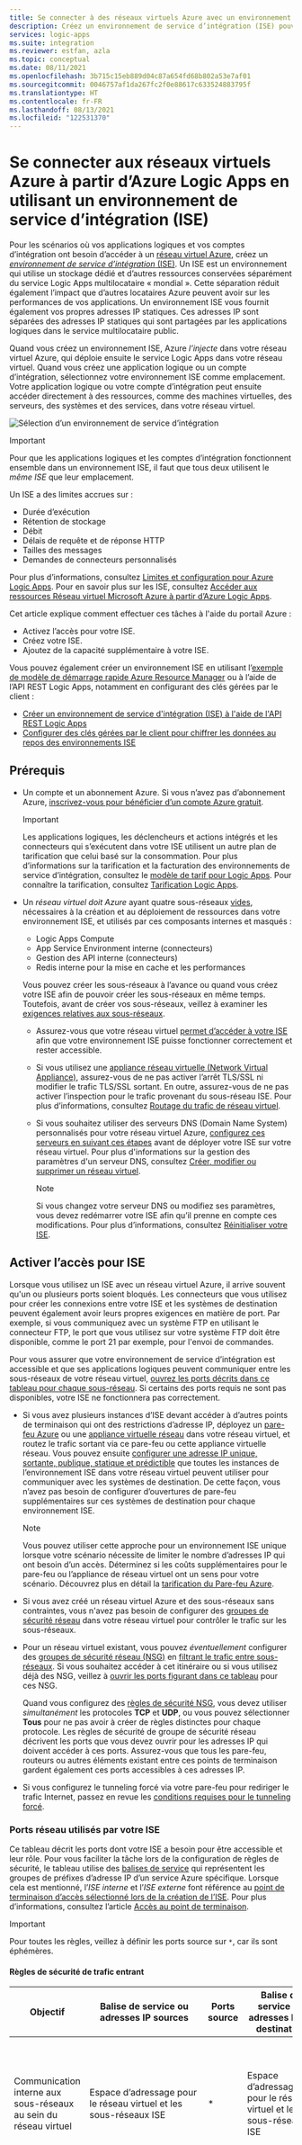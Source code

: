 ```yaml
---
title: Se connecter à des réseaux virtuels Azure avec un environnement de service d’intégration (ISE)
description: Créez un environnement de service d’intégration (ISE) pouvant accéder aux réseaux virtuels Azure à partir d’Azure Logic Apps
services: logic-apps
ms.suite: integration
ms.reviewer: estfan, azla
ms.topic: conceptual
ms.date: 08/11/2021
ms.openlocfilehash: 3b715c15eb889d04c87a654fd68b802a53e7af01
ms.sourcegitcommit: 0046757af1da267fc2f0e88617c633524883795f
ms.translationtype: HT
ms.contentlocale: fr-FR
ms.lasthandoff: 08/13/2021
ms.locfileid: "122531370"
---
```

# <a name="connect-to-azure-virtual-networks-from-azure-logic-apps-using-an-integration-service-environment-ise"></a>Se connecter aux réseaux virtuels Azure à partir d’Azure Logic Apps en utilisant un environnement de service d’intégration (ISE)

Pour les scénarios où vos applications logiques et vos comptes d’intégration ont besoin d’accéder à un [réseau virtuel Azure](../virtual-network/virtual-networks-overview.md), créez un [*environnement de service d’intégration* (ISE)](../logic-apps/connect-virtual-network-vnet-isolated-environment-overview.md). Un ISE est un environnement qui utilise un stockage dédié et d’autres ressources conservées séparément du service Logic Apps multilocataire « mondial ». Cette séparation réduit également l’impact que d’autres locataires Azure peuvent avoir sur les performances de vos applications. Un environnement ISE vous fournit également vos propres adresses IP statiques. Ces adresses IP sont séparées des adresses IP statiques qui sont partagées par les applications logiques dans le service multilocataire public.

Quand vous créez un environnement ISE, Azure *l’injecte* dans votre réseau virtuel Azure, qui déploie ensuite le service Logic Apps dans votre réseau virtuel. Quand vous créez une application logique ou un compte d’intégration, sélectionnez votre environnement ISE comme emplacement. Votre application logique ou votre compte d’intégration peut ensuite accéder directement à des ressources, comme des machines virtuelles, des serveurs, des systèmes et des services, dans votre réseau virtuel.

![Sélection d’un environnement de service d’intégration](./media/connect-virtual-network-vnet-isolated-environment/select-logic-app-integration-service-environment.png)

> [!IMPORTANT]
> Pour que les applications logiques et les comptes d’intégration fonctionnent ensemble dans un environnement ISE, il faut que tous deux utilisent le *même ISE* que leur emplacement.

Un ISE a des limites accrues sur :

* Durée d’exécution
* Rétention de stockage
* Débit
* Délais de requête et de réponse HTTP
* Tailles des messages
* Demandes de connecteurs personnalisés

Pour plus d’informations, consultez [Limites et configuration pour Azure Logic Apps](../logic-apps/logic-apps-limits-and-config.md). Pour en savoir plus sur les ISE, consultez [Accéder aux ressources Réseau virtuel Microsoft Azure à partir d’Azure Logic Apps](../logic-apps/connect-virtual-network-vnet-isolated-environment-overview.md).

Cet article explique comment effectuer ces tâches à l'aide du portail Azure :

* Activez l’accès pour votre ISE.
* Créez votre ISE.
* Ajoutez de la capacité supplémentaire à votre ISE.

Vous pouvez également créer un environnement ISE en utilisant l’[exemple de modèle de démarrage rapide Azure Resource Manager](https://github.com/Azure/azure-quickstart-templates/tree/master/quickstarts/microsoft.logic/integration-service-environment) ou à l’aide de l’API REST Logic Apps, notamment en configurant des clés gérées par le client :

* [Créer un environnement de service d'intégration (ISE) à l'aide de l'API REST Logic Apps](../logic-apps/create-integration-service-environment-rest-api.md)
* [Configurer des clés gérées par le client pour chiffrer les données au repos des environnements ISE](../logic-apps/customer-managed-keys-integration-service-environment.md)

## <a name="prerequisites"></a>Prérequis

* Un compte et un abonnement Azure. Si vous n’avez pas d’abonnement Azure, [inscrivez-vous pour bénéficier d’un compte Azure gratuit](https://azure.microsoft.com/free/).

  > [!IMPORTANT]
  > Les applications logiques, les déclencheurs et actions intégrés et les connecteurs qui s’exécutent dans votre ISE utilisent un autre plan de tarification que celui basé sur la consommation. Pour plus d’informations sur la tarification et la facturation des environnements de service d’intégration, consultez le [modèle de tarif pour Logic Apps](../logic-apps/logic-apps-pricing.md#ise-pricing). Pour connaître la tarification, consultez [Tarification Logic Apps](../logic-apps/logic-apps-pricing.md).

* Un *réseau virtuel doit Azure* ayant quatre sous-réseaux [vides](../virtual-network/virtual-networks-overview.md), nécessaires à la création et au déploiement de ressources dans votre environnement ISE, et utilisés par ces composants internes et masqués :

  * Logic Apps Compute
  * App Service Environment interne (connecteurs)
  * Gestion des API interne (connecteurs)
  * Redis interne pour la mise en cache et les performances
  
  Vous pouvez créer les sous-réseaux à l’avance ou quand vous créez votre ISE afin de pouvoir créer les sous-réseaux en même temps. Toutefois, avant de créer vos sous-réseaux, veillez à examiner les [exigences relatives aux sous-réseaux](#create-subnet).

  * Assurez-vous que votre réseau virtuel [permet d’accéder à votre ISE](#enable-access) afin que votre environnement ISE puisse fonctionner correctement et rester accessible.

  * Si vous utilisez une [appliance réseau virtuelle (Network Virtual Appliance)](../virtual-network/virtual-networks-udr-overview.md#user-defined), assurez-vous de ne pas activer l’arrêt TLS/SSL ni modifier le trafic TLS/SSL sortant. En outre, assurez-vous de ne pas activer l’inspection pour le trafic provenant du sous-réseau ISE. Pour plus d’informations, consultez [Routage du trafic de réseau virtuel](../virtual-network/virtual-networks-udr-overview.md).

  * Si vous souhaitez utiliser des serveurs DNS (Domain Name System) personnalisés pour votre réseau virtuel Azure, [configurez ces serveurs en suivant ces étapes](../virtual-network/virtual-networks-name-resolution-for-vms-and-role-instances.md) avant de déployer votre ISE sur votre réseau virtuel. Pour plus d'informations sur la gestion des paramètres d'un serveur DNS, consultez [Créer, modifier ou supprimer un réseau virtuel](../virtual-network/manage-virtual-network.md#change-dns-servers).

    > [!NOTE]
    > Si vous changez votre serveur DNS ou modifiez ses paramètres, vous devez redémarrer votre ISE afin qu’il prenne en compte ces modifications. Pour plus d’informations, consultez [Réinitialiser votre ISE](../logic-apps/ise-manage-integration-service-environment.md#restart-ISE).

<a name="enable-access"></a>

## <a name="enable-access-for-ise"></a>Activer l’accès pour ISE

Lorsque vous utilisez un ISE avec un réseau virtuel Azure, il arrive souvent qu'un ou plusieurs ports soient bloqués. Les connecteurs que vous utilisez pour créer les connexions entre votre ISE et les systèmes de destination peuvent également avoir leurs propres exigences en matière de port. Par exemple, si vous communiquez avec un système FTP en utilisant le connecteur FTP, le port que vous utilisez sur votre système FTP doit être disponible, comme le port 21 par exemple, pour l'envoi de commandes.

Pour vous assurer que votre environnement de service d’intégration est accessible et que ses applications logiques peuvent communiquer entre les sous-réseaux de votre réseau virtuel, [ouvrez les ports décrits dans ce tableau pour chaque sous-réseau](#network-ports-for-ise). Si certains des ports requis ne sont pas disponibles, votre ISE ne fonctionnera pas correctement.

* Si vous avez plusieurs instances d’ISE devant accéder à d’autres points de terminaison qui ont des restrictions d’adresse IP, déployez un [pare-feu Azure](../firewall/overview.md) ou une [appliance virtuelle réseau](../virtual-network/virtual-networks-overview.md#filter-network-traffic) dans votre réseau virtuel, et routez le trafic sortant via ce pare-feu ou cette appliance virtuelle réseau. Vous pouvez ensuite [configurer une adresse IP unique, sortante, publique, statique et prédictible](connect-virtual-network-vnet-set-up-single-ip-address.md) que toutes les instances de l’environnement ISE dans votre réseau virtuel peuvent utiliser pour communiquer avec les systèmes de destination. De cette façon, vous n’avez pas besoin de configurer d’ouvertures de pare-feu supplémentaires sur ces systèmes de destination pour chaque environnement ISE.

   > [!NOTE]
   > Vous pouvez utiliser cette approche pour un environnement ISE unique lorsque votre scénario nécessite de limiter le nombre d’adresses IP qui ont besoin d’un accès. Déterminez si les coûts supplémentaires pour le pare-feu ou l’appliance de réseau virtuel ont un sens pour votre scénario. Découvrez plus en détail la [tarification du Pare-feu Azure](https://azure.microsoft.com/pricing/details/azure-firewall/).

* Si vous avez créé un réseau virtuel Azure et des sous-réseaux sans contraintes, vous n'avez pas besoin de configurer des [groupes de sécurité réseau](../virtual-network/network-security-groups-overview.md#network-security-groups) dans votre réseau virtuel pour contrôler le trafic sur les sous-réseaux.

* Pour un réseau virtuel existant, vous pouvez *éventuellement* configurer des [groupes de sécurité réseau (NSG)](../virtual-network/network-security-groups-overview.md#network-security-groups) en [filtrant le trafic entre sous-réseaux](../virtual-network/tutorial-filter-network-traffic.md). Si vous souhaitez accéder à cet itinéraire ou si vous utilisez déjà des NSG, veillez à [ouvrir les ports figurant dans ce tableau](#network-ports-for-ise) pour ces NSG.

  Quand vous configurez des [règles de sécurité NSG](../virtual-network/network-security-groups-overview.md#security-rules), vous devez utiliser *simultanément* les protocoles **TCP** et **UDP**, ou vous pouvez sélectionner **Tous** pour ne pas avoir à créer de règles distinctes pour chaque protocole. Les règles de sécurité de groupe de sécurité réseau décrivent les ports que vous devez ouvrir pour les adresses IP qui doivent accéder à ces ports. Assurez-vous que tous les pare-feu, routeurs ou autres éléments existant entre ces points de terminaison gardent également ces ports accessibles à ces adresses IP.

* Si vous configurez le tunneling forcé via votre pare-feu pour rediriger le trafic Internet, passez en revue les [conditions requises pour le tunneling forcé](#forced-tunneling).

<a name="network-ports-for-ise"></a>

### <a name="network-ports-used-by-your-ise"></a>Ports réseau utilisés par votre ISE

Ce tableau décrit les ports dont votre ISE a besoin pour être accessible et leur rôle. Pour vous faciliter la tâche lors de la configuration de règles de sécurité, le tableau utilise des [balises de service](../virtual-network/service-tags-overview.md) qui représentent les groupes de préfixes d’adresse IP d’un service Azure spécifique. Lorsque cela est mentionné, l’*ISE interne* et l’*ISE externe* font référence au [point de terminaison d’accès sélectionné lors de la création de l’ISE](connect-virtual-network-vnet-isolated-environment.md#create-environment). Pour plus d’informations, consultez l’article [Accès au point de terminaison](../logic-apps/connect-virtual-network-vnet-isolated-environment-overview.md#endpoint-access).

> [!IMPORTANT]
> Pour toutes les règles, veillez à définir les ports source sur `*`, car ils sont éphémères.

#### <a name="inbound-security-rules"></a>Règles de sécurité de trafic entrant

| Objectif | Balise de service ou adresses IP sources | Ports source | Balise de service ou adresses IP de destination | Ports de destination | Notes |
|---------|------------------------------------|--------------|-----------------------------------------|-------------------|-------|
| Communication interne aux sous-réseaux au sein du réseau virtuel | Espace d’adressage pour le réseau virtuel et les sous-réseaux ISE | * | Espace d’adressage pour le réseau virtuel et les sous-réseaux ISE | * | Nécessaire pour que le trafic circule *entre* les sous-réseaux de votre réseau virtuel. <p><p>**Important !** Pour que le trafic circule entre les *composants* de chaque sous-réseau, veillez à ouvrir tous les ports de chaque sous-réseau. |
| Les deux : <p>Communication vers votre application logique <p><p>Historique des exécutions de l’application logique| ISE interne : <br>**VirtualNetwork** <p><p>ISE externe : **Internet**, ou voir **Notes** | * | **VirtualNetwork** | 443 | Au lieu d’utiliser la balise de service **Internet**, vous pouvez spécifier l’adresse IP source pour les éléments suivants : <p><p>– L’ordinateur ou le service appelant un déclencheur de requête ou un webhook quelconque dans votre application logique <p>– L’ordinateur ou le service à partir duquel vous souhaitez accéder à l’historique des exécutions de l’application logique <p><p>**Important !** Fermer ou bloquer ce port empêche les appels vers les applications logiques dotées de déclencheurs de requête ou de webhooks. Vous ne pouvez pas non plus accéder aux entrées et aux sorties pour chaque étape de l’historique des exécutions. Toutefois, cela ne vous empêche d’accéder à l’historique des exécutions de l’application logique.|
| Concepteur d’applications logiques – Propriétés dynamiques | **LogicAppsManagement** | * | **VirtualNetwork** | 454 | Les demandes proviennent des [adresses IP entrantes](../logic-apps/logic-apps-limits-and-config.md#inbound) du point de terminaison d’accès de Logic Apps pour cette région. <p><p>**Important** : Si vous utilisez le cloud Azure Government, la balise de service **LogicAppsManagement** ne fonctionnera pas. Au lieu de cela, vous devez fournir les [adresses IP entrantes](../logic-apps/logic-apps-limits-and-config.md#azure-government-inbound) Logic Apps pour Azure Government. |
| Vérification de l’intégrité du réseau | **LogicApps** | * | **VirtualNetwork** | 454 | Les demandes proviennent des [adresses IP entrantes](../logic-apps/logic-apps-limits-and-config.md#inbound) et des [adresses IP sortantes](../logic-apps/logic-apps-limits-and-config.md#outbound) du point de terminaison d’accès de Logic Apps pour cette région. <p><p>**Important** : Si vous utilisez le cloud Azure Government, la balise de service **LogicApps** ne fonctionnera pas. Au lieu de cela, vous devez fournir à la fois les [adresses IP entrantes](../logic-apps/logic-apps-limits-and-config.md#azure-government-inbound) et les [adresses IP sortantes](../logic-apps/logic-apps-limits-and-config.md#azure-government-outbound) Logic Apps pour Azure Government. |
| Déploiement du connecteur | **AzureConnectors** | * | **VirtualNetwork** | 454 | Nécessaire pour déployer et mettre à jour des connecteurs. La fermeture ou le blocage de ce port entraîne l’échec des déploiements de l’ISE et empêche les correctifs ou mises à jour du connecteur. <p><p>**Important** : Si vous utilisez le cloud Azure Government, la balise de service **AzureConnectors** ne fonctionnera pas. Au lieu de cela, vous devez fournir les [adresses IP sortantes du connecteur géré](../logic-apps/logic-apps-limits-and-config.md#azure-government-outbound) pour Azure Government. |
| Dépendance de gestion App Service | **AppServiceManagement** | * | **VirtualNetwork** | 454, 455 ||
| Communication à partir d’Azure Traffic Manager | **AzureTrafficManager** | * | **VirtualNetwork** | ISE interne : 454 <p><p>ISE externe : 443 ||
| Les deux : <p>Déploiement de la stratégie de connecteur <p>Gestion des API - Point de terminaison de gestion | **APIManagement** | * | **VirtualNetwork** | 3443 | Pour le déploiement de la stratégie de connecteur, l’accès au port est nécessaire pour déployer et mettre à jour les connecteurs. La fermeture ou le blocage de ce port entraîne l’échec des déploiements de l’ISE et empêche les correctifs ou mises à jour du connecteur. |
| Accès aux instances du Cache Azure pour Redis entre instances de rôle | **VirtualNetwork** | * | **VirtualNetwork** | 6379 à 6383, et voir **Notes**| Pour qu’ISE fonctionne avec Azure Cache pour Redis, vous devez ouvrir les [ports entrants et sortants décrits dans le FAQ sur Azure Cache pour Redis](../azure-cache-for-redis/cache-how-to-premium-vnet.md#outbound-port-requirements). |
|||||||

#### <a name="outbound-security-rules"></a>Règles de sécurité de trafic entrant

| Objectif | Balise de service ou adresses IP sources | Ports source | Balise de service ou adresses IP de destination | Ports de destination | Notes |
|---------|------------------------------------|--------------|-----------------------------------------|-------------------|-------|
| Communication interne aux sous-réseaux au sein du réseau virtuel | Espace d’adressage pour le réseau virtuel et les sous-réseaux ISE | * | Espace d’adressage pour le réseau virtuel et les sous-réseaux ISE | * | Nécessaire pour que le trafic circule *entre* les sous-réseaux de votre réseau virtuel. <p><p>**Important !** Pour que le trafic circule entre les *composants* de chaque sous-réseau, veillez à ouvrir tous les ports de chaque sous-réseau. |
| Communication depuis votre application logique | **VirtualNetwork** | * | Internet | 443, 80 | Cette règle est obligatoire pour la vérification du certificat SSL (Secure Socket Layer). Cette vérification concerne différents sites internes et externes, ce qui explique que l’Internet soit requis comme destination. |
| Communication depuis votre application logique | **VirtualNetwork** | * | Varie selon la destination | Varie selon la destination | Les ports de destination varient en fonction des points de terminaison du service externe avec lesquels votre application logique doit communiquer. <p><p>Par exemple, le port de destination est 25 pour un service SMTP, 22 pour un service SFTP, et ainsi de suite. |
| Azure Active Directory | **VirtualNetwork** | * | **AzureActiveDirectory** | 80, 443 ||
| Dépendance du Stockage Azure | **VirtualNetwork** | * | **Stockage** | 80, 443, 445 ||
| Gestion des connexions | **VirtualNetwork** | * | **AppService** | 443 ||
| Publication de journaux de diagnostic et de métriques | **VirtualNetwork** | * | **AzureMonitor** | 443 ||
| Dépendance Azure SQL | **VirtualNetwork** | * | **SQL** | 1433 ||
| Azure Resource Health | **VirtualNetwork** | * | **AzureMonitor** | 1886 | Nécessaire pour publier l’état d’intégrité sur Resource Health. |
| Dépendance du journal pour la stratégie Event Hub et l’agent de surveillance | **VirtualNetwork** | * | **EventHub** | 5672 ||
| Accès aux instances du Cache Azure pour Redis entre instances de rôle | **VirtualNetwork** | * | **VirtualNetwork** | 6379 à 6383, et voir **Notes**| Pour qu’ISE fonctionne avec Azure Cache pour Redis, vous devez ouvrir les [ports entrants et sortants décrits dans le FAQ sur Azure Cache pour Redis](../azure-cache-for-redis/cache-how-to-premium-vnet.md#outbound-port-requirements). |
| Résolution de noms DNS | **VirtualNetwork** | * | Adresses IP des serveurs DNS (Domain Name System) personnalisés de votre réseau virtuel | 53 | Obligatoire uniquement lorsque vous utilisez des serveurs DNS personnalisés sur votre réseau virtuel |
|||||||

En outre, vous devez ajouter des règles de trafic sortant pour [App Service Environment (ASE)](../app-service/environment/intro.md) :

* Si vous utilisez le Pare-feu Azure, vous devez configurer votre pare-feu avec la [balise de nom de domaine complet (FQDN)](../firewall/fqdn-tags.md#current-fqdn-tags) App Service Environment (ASE), qui autorise l’accès sortant au trafic de la plateforme ASE.

* Si vous utilisez une appliance de Pare-feu autre que le pare-feu Azure, vous devez configurer votre pare-feu avec *toutes* les règles répertoriées dans les [dépendances d’intégration de pare-feu](../app-service/environment/firewall-integration.md#dependencies) requises pour App Service Environment.

<a name="forced-tunneling"></a>

#### <a name="forced-tunneling-requirements"></a>Conditions requises pour le tunneling forcé

Si vous configurez ou utilisez un [tunneling forcé](../firewall/forced-tunneling.md) via votre pare-feu, vous devez autoriser des dépendances externes supplémentaires pour votre environnement ISE. Un tunneling forcé vous permet de rediriger le trafic Internet vers un tronçon suivant désigné, tel que votre réseau privé virtuel (VPN) ou vers une appliance virtuelle, plutôt que vers Internet afin que vous puissiez inspecter et auditer le trafic réseau sortant.

Si vous n’autorisez pas l’accès pour ces dépendances, votre déploiement ISE échoue et votre environnement ISE déployé cesse de fonctionner.

* Itinéraires définis par l’utilisateur

  Pour empêcher un routage asymétrique, vous devez définir un itinéraire pour chaque adresse IP répertoriée ci-dessous avec **Internet** en guide de tronçon suivant.

  * [Adresses entrantes et sortantes Logic Apps pour la région ISE](../logic-apps/logic-apps-limits-and-config.md#firewall-configuration-ip-addresses-and-service-tags)  
  * [Adresses IP Azure pour les connecteurs de la région ISE, disponibles dans ce fichier de téléchargement](https://www.microsoft.com/download/details.aspx?id=56519)
  * [Adresses de gestion App Service Environment](../app-service/environment/management-addresses.md)  
  * [Adresses de gestion d’Azure Traffic Manager](https://azuretrafficmanagerdata.blob.core.windows.net/probes/azure/probe-ip-ranges.json)
  * [Adresses IP du plan de contrôle de Gestion des API Azure](../api-management/api-management-using-with-vnet.md#control-plane-ips)

* Points de terminaison de service

  Vous devez activer des points de terminaison de service pour Azure SQL, Stockage Azure, Service Bus, Key Vault et Event Hub, car vous ne pouvez pas envoyer de trafic à ces services via un pare-feu.

*  Autres dépendances entrantes et sortantes

   Votre pare-feu *doit* autoriser les dépendances entrantes et sortantes suivantes :
   
   * [Dépendances d’Azure App Service](../app-service/environment/firewall-integration.md#deploying-your-ase-behind-a-firewall)
   * [Dépendances d’Azure Cache Service](../azure-cache-for-redis/cache-how-to-premium-vnet.md#what-are-some-common-misconfiguration-issues-with-azure-cache-for-redis-and-virtual-networks)
   * [Dépendances de Gestion des API Azure](../api-management/api-management-using-with-vnet.md#-common-network-configuration-issues)

<a name="create-environment"></a>

## <a name="create-your-ise"></a>Créer votre environnement de service d’intégration

1. Dans la zone de recherche principale du [portail Azure](https://portal.azure.com), entrez `integration service environments` comme filtre, puis sélectionnez **Environnements de service d’intégration**.

   ![Rechercher et sélectionner « Environnements de service d’intégration »](./media/connect-virtual-network-vnet-isolated-environment/find-integration-service-environment.png)

1. Dans le volet **Environnements de service d’intégration**, sélectionnez **Ajouter**.

   ![Sélectionnez « Ajouter » pour créer un environnement de service d’intégration](./media/connect-virtual-network-vnet-isolated-environment/add-integration-service-environment.png)

1. Spécifiez ces informations pour votre environnement, puis sélectionnez **Vérifier + créer**, par exemple :

   ![Spécifier les informations pour l’environnement](./media/connect-virtual-network-vnet-isolated-environment/integration-service-environment-details.png)

   | Propriété | Obligatoire | Valeur | Description |
   |----------|----------|-------|-------------|
   | **Abonnement** | Oui | <*Azure-subscription-name*> | Abonnement Azure à utiliser pour votre environnement |
   | **Groupe de ressources** | Oui | <*nom-groupe-de-ressources-Azure*> | Groupe de ressources Azure nouveau ou existant dans lequel vous voulez créer votre environnement |
   | **Nom de l’environnement de service d’intégration** | Oui | <*nom-environnement*> | Votre nom ISE, qui peut contenir uniquement des lettres, des chiffres, des traits d’union (`-`), des traits de soulignement (`_`) et des points (`.`). |
   | **Lieu** | Oui | <*région-centre de données-Azure*> | Région du centre de données Azure où déployer votre environnement |
   | **Référence (SKU)** | Oui | **Premium** ou **Développeur (aucun contrat SLA)** | Référence SKU d’ISE à créer et à utiliser. Pour connaître les différences entre ces références SKU, consultez [Références SKU d’ISE](../logic-apps/connect-virtual-network-vnet-isolated-environment-overview.md#ise-level). <p><p>**Important !** Cette option est disponible uniquement lors de la création de votre ISE et ne peut pas être modifiée ultérieurement. |
   | **Capacité supplémentaire** | Premium : <br>Oui <p><p>Développeur : <br>Non applicable | Premium : <br>0 à 10 <p><p>Développeur : <br>Non applicable | Nombre d’unités de traitement supplémentaires à utiliser pour cette ressource ISE. Pour ajouter de la capacité après création, consultez [Ajouter de la capacité à l’ISE](../logic-apps/ise-manage-integration-service-environment.md#add-capacity). |
   | **Point de terminaison de l'accès** | Oui | **Interne** ou **externe** | Type de points de terminaison d’accès à utiliser pour votre environnement ISE. Ces points de terminaison déterminent si les déclencheurs de demande ou de webhook sur les applications logiques dans votre ISE peuvent recevoir des appels en dehors de votre réseau virtuel. <p><p>Par exemple, si vous souhaitez utiliser les déclencheurs basés sur un webhook suivants, veillez à sélectionner **Externe** : <p><p>- Azure DevOps <br>- Azure Event Grid <br>- Common Data Service <br>- Office 365 <br>- SAP (version ISE) <p><p>Votre sélection affecte également la façon dont vous pouvez afficher les entrées et les sorties, ainsi qu’y accéder dans l’historique des exécutions de votre application logique. Pour plus d’informations, consultez [Accès aux points de terminaison de l’environnement ISE](../logic-apps/connect-virtual-network-vnet-isolated-environment-overview.md#endpoint-access). <p><p>**Important !** Vous pouvez sélectionner le point de terminaison d’accès uniquement lors de la création de l’ISE et ne pouvez pas modifier cette option ultérieurement. |
   | **Réseau virtuel** | Oui | <*Azure-virtual-network-name*> | Réseau virtuel Azure où vous voulez injecter votre environnement, pour que les applications logiques de cet environnement puissent accéder à votre réseau virtuel. Si vous n’avez pas de réseau, [créez d’abord un réseau virtuel Azure](../virtual-network/quick-create-portal.md). <p><p>**Important !** Vous pouvez effectuer cette injection *seulement*  quand vous créez votre ISE. |
   | **Sous-réseaux** | Oui | <*subnet-resource-list*> | Un ISE requiert quatre sous-réseaux *vides*, qui sont nécessaires pour créer et déployer des ressources dans votre ISE et qui sont utilisés par les composants internes de Logic Apps, tels que les connecteurs et la mise en cache pour les performances. <p>**Important !** Veillez à [examiner les exigences relatives aux sous-réseaux avant de passer à la création de vos sous-réseaux](#create-subnet). |
   |||||

   <a name="create-subnet"></a>

   **Créer des sous-réseaux**

   Votre ISE requiert quatre sous-réseaux *vides*, qui sont nécessaires pour créer et déployer des ressources dans votre ISE et qui sont utilisés par les composants internes de Logic Apps, tels que les connecteurs et la mise en cache pour les performances. Vous *ne pouvez pas changer* ces adresses de sous-réseaux après avoir créé votre environnement. Si vous créez et déployez votre ISE par le biais du portail Azure, assurez-vous de ne pas déléguer ces sous-réseaux à des services Azure. Toutefois, si vous créez et déployez votre ISE par le biais de l’API REST, d’Azure PowerShell ou d’un modèle Resource Manager, vous devez [déléguer](../virtual-network/manage-subnet-delegation.md) un sous-réseau vide à `Microsoft.integrationServiceEnvironment`. Pour plus d’informations, consultez [Ajouter une délégation de sous-réseau](../virtual-network/manage-subnet-delegation.md).

   Chaque sous-réseau doit répondre aux exigences suivantes :

   * Utilise un nom qui commence par un caractère alphabétique ou par un trait de soulignement (aucun chiffre), et n’utilise pas ces caractères : `<`, `>`, `%`, `&`, `\\`, `?`, `/`.

   * Utilise le [format CIDR (Classless InterDomain Routing)](https://en.wikipedia.org/wiki/Classless_Inter-Domain_Routing).
   
     > [!IMPORTANT]
     >
     > N’utilisez pas les espaces d’adressage IP suivants pour votre ou vos sous-réseaux virtuels, car ils ne peuvent pas être résolus par Azure Logic Apps :<p>
     > 
     > * 0.0.0.0/8
     > * 100.64.0.0/10
     > * 127.0.0.0/8
     > * 168.63.129.16/32
     > * 169.254.169.254/32

   * Utilise un `/27` dans l’espace d’adressage, car chaque sous-réseau nécessite 32 adresses. Par exemple, `10.0.0.0/27` a 32 adresses car 2<sup>(32-27)</sup> est égal à 2<sup>5</sup> soit 32. Un plus grand nombre d’adresses n’apporte pas d’avantage supplémentaire. Pour en savoir plus sur le calcul des adresses, consultez [Blocs CIDR IPv4](https://en.wikipedia.org/wiki/Classless_Inter-Domain_Routing#IPv4_CIDR_blocks).

   * Si vous utilisez [ExpressRoute](../expressroute/expressroute-introduction.md), vous devez [créer une table de route](../virtual-network/manage-route-table.md) comportant l'itinéraire suivant, et lier cette table à chaque sous-réseau utilisé par votre ISE :

     **Nom** : <*nom d’itinéraire*><br>
     **Préfixe de l’adresse** : 0.0.0.0/0<br>
     **Tronçon suivant** : Internet

   1. Dans la liste **Sous-réseaux**, sélectionnez **Gérer la configuration du sous-réseau**.

      ![Gérer la configuration du sous-réseau](./media/connect-virtual-network-vnet-isolated-environment/manage-subnet-configuration.png)

   1. Dans le volet **Sous-réseaux**, sélectionnez **Sous-réseau**.

      ![Ajouter quatre sous-réseaux vides](./media/connect-virtual-network-vnet-isolated-environment/add-empty-subnets.png)

   1. Dans le volet **Ajouter un sous-réseau**, spécifiez ces informations.

      * **Name** : Nom de votre sous-réseau
      * **Plage d’adresses (bloc CIDR)** : Plage de votre sous-réseau dans votre réseau virtuel, au format CIDR

      ![Détails de l’ajout d’un sous-réseau](./media/connect-virtual-network-vnet-isolated-environment/provide-subnet-details.png)

   1. Quand vous avez terminé, sélectionnez **OK**.

   1. Répétez ces étapes pour trois autres sous-réseaux.

      > [!NOTE]
      > Si les sous-réseaux que vous tentez de créer ne sont pas valides, le portail Azure affiche un message mais ne bloque pas votre progression.

   Pour plus d’informations sur la création de sous-réseaux, consultez [Ajouter un sous-réseau à un réseau virtuel](../virtual-network/virtual-network-manage-subnet.md).

1. Une fois qu’Azure a validé les informations de votre environnement de service d’intégration, sélectionnez **Créer**, par exemple :

   ![Après la validation, sélectionner « Créer »](./media/connect-virtual-network-vnet-isolated-environment/ise-validation-success.png)

   Azure commence le déploiement de votre environnement, qui prend généralement moins de deux heures. Parfois, le déploiement peut prendre jusqu’à quatre heures. Pour vérifier l’état du déploiement, dans votre barre d’outils Azure, sélectionnez l’icône Notifications qui ouvre le volet Notifications.

   ![Vérifier l’état du déploiement](./media/connect-virtual-network-vnet-isolated-environment/environment-deployment-status.png)

   Un fois le déploiement terminé, Azure montre cette notification :

   ![Déploiement réussi](./media/connect-virtual-network-vnet-isolated-environment/deployment-success-message.png)

   Sinon, suivez les instructions du portail Azure pour la résolution des problèmes de déploiement.

   > [!NOTE]
   > Si le déploiement échoue ou si vous supprimez votre ISE, Azure peut prendre jusqu’à une heure, voire plus dans des cas rare, avant de libérer vos sous-réseaux. Par conséquent, vous devrez peut-être attendre avant de réutiliser ces sous-réseaux dans un autre ISE.
   >
   > Si vous supprimez votre réseau virtuel, Azure a généralement besoin de jusqu'à deux heures pour libérer vos sous-réseaux, mais cette opération peut prendre plus longtemps. 
   > Lors de la suppression de réseaux virtuels, assurez-vous qu’aucune ressource n’est restée connectée. 
   > Consultez [Supprimer un réseau virtuel](../virtual-network/manage-virtual-network.md#delete-a-virtual-network).

1. Pour voir votre environnement, si Azure n’y accède automatiquement une fois le déploiement terminé, sélectionnez **Accéder à la ressource**.

1. Dans le cas d’un ISE disposant d’un accès de point de terminaison *externe*, vous devez créer un groupe de sécurité réseau (NSG), si vous n’en avez pas déjà un. Vous devez ajouter une règle de sécurité de trafic entrant au groupe de sécurité réseau pour autoriser le trafic provenant des adresses IP sortantes du connecteur managé. Pour définir cette règle, effectuez les étapes suivantes :

   1. Dans le menu de votre environnement ISE, sous **Paramètres**, sélectionnez **Propriétés**.

   1. Sous **Adresses IP sortantes du connecteur**, copiez les plages d'adresses IP publiques, qui apparaissent également dans l’article [Limites et configuration - Adresses IP sortantes](../logic-apps/logic-apps-limits-and-config.md#outbound).

   1. Créez un groupe de sécurité réseau si vous n’en avez pas déjà un.
   
   1. En vous basant sur les informations suivantes, ajoutez une règle de sécurité de trafic entrant pour les adresses IP sortantes publiques que vous avez copiées. Pour plus d’informations, consultez [Didacticiel : Filtrer le trafic réseau avec un groupe de sécurité réseau à l’aide du portail Azure](../virtual-network/tutorial-filter-network-traffic.md#create-a-network-security-group).

      | Objectif | Balise de service ou adresses IP sources | Ports source | Balise de service ou adresses IP de destination | Ports de destination | Notes |
      |---------|------------------------------------|--------------|-----------------------------------------|-------------------|-------|
      | Autoriser le trafic à partir des adresses IP sortantes du connecteur | <*connector-public-outbound-IP-addresses*> | * | Espace d’adressage pour le réseau virtuel et les sous-réseaux ISE | * | |
      |||||||

1. Pour vérifier l’intégrité du réseau de votre ISE, consultez [Gérer votre environnement de service d’intégration](../logic-apps/ise-manage-integration-service-environment.md#check-network-health).

   > [!CAUTION]
   > Si le réseau de votre ISE devient défectueux, l’App Service Environment (ASE) interne qu’utilise votre ISE peut également devenir défectueux. Si l’ASE est défectueux pendant plus de sept jours, il est suspendu. Pour résoudre cet état, vérifiez la configuration de votre réseau virtuel. Résolvez tous les problèmes détectés, puis redémarrez votre ISE. Dans le cas contraire, après 90 jours, l’ASE suspendu est supprimé et votre ISE devient inutilisable. Veillez donc à garder votre ISE intègre pour permettre le trafic nécessaire.
   > 
   > Pour plus d’informations, consultez les rubriques suivantes :
   >
   > * [Présentation des diagnostics Azure App Service](../app-service/overview-diagnostics.md)
   > * [Journalisation des messages pour Azure App Service Environment](../app-service/environment/using-an-ase.md#logging)

1. Pour commencer à créer des applications logiques et d'autres artefacts dans votre ISE, consultez [Ajouter des ressources à des environnements de service d'intégration](../logic-apps/add-artifacts-integration-service-environment-ise.md).

   > [!IMPORTANT]
   > Une fois votre ISE créé, les connecteurs ISE gérés deviennent disponibles, mais n’apparaissent pas automatiquement dans le sélecteur de connecteur du Concepteur d’application logique. Avant de pouvoir les utiliser, vous devez manuellement [ajouter et déployer ces connecteurs dans votre ISE](../logic-apps/add-artifacts-integration-service-environment-ise.md#add-ise-connectors-environment) afin qu’ils apparaissent dans le Concepteur d’application logique.

## <a name="next-steps"></a>Étapes suivantes

* [Ajouter des ressources à des environnements de service d'intégration](../logic-apps/add-artifacts-integration-service-environment-ise.md)
* [Gérer les environnements de service d’intégration](../logic-apps/ise-manage-integration-service-environment.md#check-network-health)
* En apprendre davantage sur le [Réseau virtuel Azure](../virtual-network/virtual-networks-overview.md)
* Découvrir l’[Intégration d’un réseau virtuel pour les services Azure](../virtual-network/virtual-network-for-azure-services.md)

